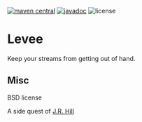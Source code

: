 [![maven central](https://img.shields.io/maven-central/v/so.dang.cool/levee.svg?label=Maven%20Central)](https://search.maven.org/search?q=g:%22so.dang.cool%22%20AND%20a:%22levee%22)
[![javadoc](https://javadoc.io/badge2/so.dang.cool/levee/javadoc.svg)](https://javadoc.io/doc/so.dang.cool/levee)
![license](https://img.shields.io/github/license/hiljusti/levee)

# Levee

Keep your streams from getting out of hand.

## Misc

BSD license

A side quest of [J.R. Hill](https://so.dang.cool)
